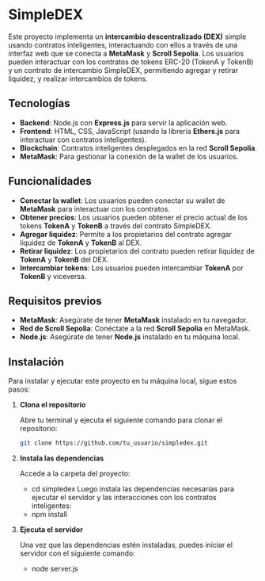 # SimpleDEX

Este proyecto implementa un **intercambio descentralizado (DEX)** simple usando contratos inteligentes, interactuando con ellos a través de una interfaz web que se conecta a **MetaMask** y **Scroll Sepolia**. Los usuarios pueden interactuar con los contratos de tokens ERC-20 (TokenA y TokenB) y un contrato de intercambio SimpleDEX, permitiendo agregar y retirar liquidez, y realizar intercambios de tokens.

## Tecnologías

- **Backend**: Node.js con **Express.js** para servir la aplicación web.
- **Frontend**: HTML, CSS, JavaScript (usando la librería **Ethers.js** para interactuar con contratos inteligentes).
- **Blockchain**: Contratos inteligentes desplegados en la red **Scroll Sepolia**.
- **MetaMask**: Para gestionar la conexión de la wallet de los usuarios.

## Funcionalidades

- **Conectar la wallet**: Los usuarios pueden conectar su wallet de **MetaMask** para interactuar con los contratos.
- **Obtener precios**: Los usuarios pueden obtener el precio actual de los tokens **TokenA** y **TokenB** a través del contrato SimpleDEX.
- **Agregar liquidez**: Permite a los propietarios del contrato agregar liquidez de **TokenA** y **TokenB** al DEX.
- **Retirar liquidez**: Los propietarios del contrato pueden retirar liquidez de **TokenA** y **TokenB** del DEX.
- **Intercambiar tokens**: Los usuarios pueden intercambiar **TokenA** por **TokenB** y viceversa.

## Requisitos previos

- **MetaMask**: Asegúrate de tener **MetaMask** instalado en tu navegador.
- **Red de Scroll Sepolia**: Conéctate a la red **Scroll Sepolia** en MetaMask.
- **Node.js**: Asegúrate de tener **Node.js** instalado en tu máquina local.

## Instalación

Para instalar y ejecutar este proyecto en tu máquina local, sigue estos pasos:

1. **Clona el repositorio**

   Abre tu terminal y ejecuta el siguiente comando para clonar el repositorio:

   ```bash
   git clone https://github.com/tu_usuario/simpledex.git
2. **Instala las dependencias**

    Accede a la carpeta del proyecto:
   -  cd simpledex
      Luego instala las dependencias necesarias para ejecutar el servidor y las interacciones con los contratos inteligentes:
   -  npm install
3. **Ejecuta el servidor**

    Una vez que las dependencias estén instaladas, puedes iniciar el servidor con el siguiente comando:
   - node server.js


